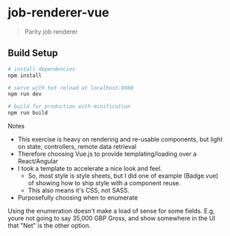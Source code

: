 # job-renderer-vue

> Parity job renderer

## Build Setup

``` bash
# install dependencies
npm install

# serve with hot reload at localhost:8080
npm run dev

# build for production with minification
npm run build
```

Notes

- This exercise is heavy on rendering and re-usable components, but light on state, controllers, remote data retrieval
- Therefore choosing Vue.js to provide templating/loading over a React/Angular
- I took a template to accelerate a nice look and feel.
  - So, most style is style sheets, but I did one of example (Badge.vue) of showing how to ship style with a component
    reuse.
  - This also means it's CSS, not SASS.
- Purposefully choosing when to enumerate

Using the enumeration doesn't make a load of sense for some fields. E.g, youre not going to say 35,000 GBP Gross, and
show somewhere in the UI that "Net" is the other option.